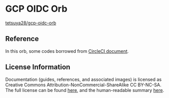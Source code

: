 # GCP OIDC Orb
[tetsuya28/gcp-oidc-orb](https://circleci.com/developer/orbs/orb/tetsuya28/gcp-oidc-orb)

## Reference
In this orb, some codes borrowed from [CircleCI document](https://circleci.com/docs/openid-connect-tokens#google-cloud-platform).

## License Information
Documentation (guides, references, and associated images) is licensed as
Creative Commons Attribution-NonCommercial-ShareAlike CC BY-NC-SA. The full
license can be found
[here](http://creativecommons.org/licenses/by-nc-sa/4.0/legalcode), and the
human-readable summary
[here](http://creativecommons.org/licenses/by-nc-sa/4.0/).
